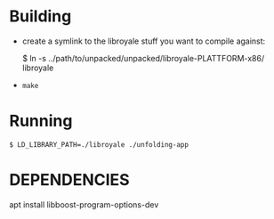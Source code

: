 

# Building

- create a symlink to the libroyale stuff you want to compile against:

	$ ln -s ../path/to/unpacked/unpacked/libroyale-PLATTFORM-x86/ libroyale

- `make`

# Running

	$ LD_LIBRARY_PATH=./libroyale ./unfolding-app

# DEPENDENCIES

apt install libboost-program-options-dev
